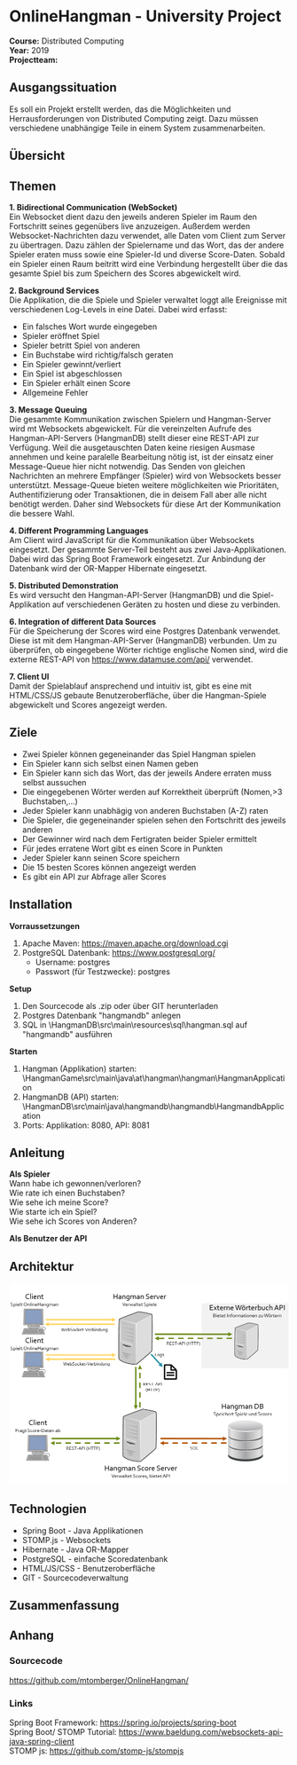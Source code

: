 # OnlineHangman - University Project
__Course:__ Distributed Computing  
__Year:__ 2019  
__Projectteam:__  

## Ausgangssituation
Es soll ein Projekt erstellt werden, das die Möglichkeiten und Herrausforderungen von Distributed Computing zeigt.
Dazu müssen verschiedene unabhängige Teile in einem System zusammenarbeiten. 
## Übersicht
## Themen

__1. Bidirectional Communication (WebSocket)__   
Ein Websocket dient dazu den jeweils anderen Spieler im Raum den Fortschritt seines gegenübers live anzuzeigen. Außerdem werden Websocket-Nachrichten dazu verwendet, alle Daten vom Client zum Server zu übertragen. Dazu zählen der Spielername und das Wort, das der andere Spieler eraten muss sowie eine Spieler-Id und diverse Score-Daten. Sobald ein Spieler einen Raum beitritt wird eine Verbindung hergestellt über die das gesamte Spiel bis zum Speichern des Scores abgewickelt wird.   

__2. Background Services__  
Die Applikation, die die Spiele und Spieler verwaltet loggt alle Ereignisse mit verschiedenen Log-Levels in eine Datei. Dabei wird erfasst:
  * Ein falsches Wort wurde eingegeben
  * Spieler eröffnet Spiel
  * Spieler betritt Spiel von anderen
  * Ein Buchstabe wird richtig/falsch geraten
  * Ein Spieler gewinnt/verliert
  * Ein Spiel ist abgeschlossen
  * Ein Spieler erhält einen Score
  * Allgemeine Fehler  
  
__3. Message Queuing__   
Die gesammte Kommunikation zwischen Spielern und Hangman-Server wird mt Websockets abgewickelt.
Für die vereinzelten Aufrufe des Hangman-API-Servers (HangmanDB) stellt dieser eine REST-API zur Verfügung. 
Weil die ausgetauschten Daten keine riesigen Ausmase annehmen und keine paralelle Bearbeitung nötig ist, ist der einsatz einer Message-Queue hier nicht notwendig. Das Senden von gleichen Nachrichten an mehrere Empfänger (Spieler) wird von Websockets besser unterstützt. 
Message-Queue bieten weitere möglichkeiten wie Prioritäten, Authentifizierung oder Transaktionen, die in deisem Fall aber alle nicht benötigt werden. Daher sind Websockets für diese Art der Kommunikation die bessere Wahl.

__4. Different Programming Languages__   
Am Client wird JavaScript für die Kommunikation über Websockets eingesetzt. Der gesammte Server-Teil besteht aus zwei Java-Applikationen. Dabei wird das Spring Boot Framework eingesetzt. Zur Anbindung der Datenbank wird der OR-Mapper Hibernate eingesetzt.  

__5. Distributed Demonstration__  
Es wird versucht den Hangman-API-Server (HangmanDB) und die Spiel-Applikation auf verschiedenen Geräten zu hosten und diese zu verbinden.  

__6. Integration of different Data Sources__   
Für die Speicherung der Scores wird eine Postgres Datenbank verwendet. Diese ist mit dem Hangman-API-Server (HangmanDB) verbunden.
Um zu überprüfen, ob eingegebene Wörter richtige englische Nomen sind, wird die externe REST-API von https://www.datamuse.com/api/ verwendet.  

__7. Client UI__   
Damit der Spielablauf ansprechend und intuitiv ist, gibt es eine mit HTML/CSS/JS gebaute Benutzeroberfläche, über die Hangman-Spiele abgewickelt und Scores angezeigt werden. 

## Ziele
* Zwei Spieler können gegeneinander das Spiel Hangman spielen
* Ein Spieler kann sich selbst einen Namen geben
* Ein Spieler kann sich das Wort, das der jeweils Andere erraten muss selbst aussuchen
* Die eingegebenen Wörter werden auf Korrektheit überprüft (Nomen,>3 Buchstaben,...)
* Jeder Spieler kann unabhägig von anderen Buchstaben (A-Z) raten
* Die Spieler, die gegeneinander spielen sehen den Fortschritt des jeweils anderen
* Der Gewinner wird nach dem Fertigraten beider Spieler ermittelt
* Für jedes erratene Wort gibt es einen Score in Punkten
* Jeder Spieler kann seinen Score speichern
* Die 15 besten Scores können angezeigt werden
* Es gibt ein API zur Abfrage aller Scores
## Installation
__Vorraussetzungen__  
1. Apache Maven: https://maven.apache.org/download.cgi  
2. PostgreSQL Datenbank: https://www.postgresql.org/
    * Username: postgres
    * Passwort (für Testzwecke): postgres  
    
__Setup__  
1. Den Sourcecode als .zip oder über GIT herunterladen
2. Postgres Datenbank "hangmandb" anlegen
3. SQL in \HangmanDB\src\main\resources\sql\hangman.sql auf "hangmandb" ausführen  

__Starten__
1. Hangman (Applikation) starten: \HangmanGame\src\main\java\at\hangman\hangman\HangmanApplication
2. HangmanDB (API) starten: \HangmanDB\src\main\java\hangmandb\hangmandb\HangmandbApplication
3. Ports: Applikation: 8080, API: 8081  

## Anleitung
__Als Spieler__  
Wann habe ich gewonnen/verloren?  
Wie rate ich einen Buchstaben?  
Wie sehe ich meine Score?  
Wie starte ich ein Spiel?  
Wie sehe ich Scores von Anderen?  

__Als Benutzer der API__  

## Architektur
![Architektur-Bild][architecture]
## Technologien
* Spring Boot - Java Applikationen
* STOMP.js - Websockets
* Hibernate - Java OR-Mapper
* PostgreSQL - einfache Scoredatenbank
* HTML/JS/CSS - Benutzeroberfläche
* GIT - Sourcecodeverwaltung
## Zusammenfassung
## Anhang
### Sourcecode
https://github.com/mtomberger/OnlineHangman/
### Links
Spring Boot Framework: https://spring.io/projects/spring-boot  
Spring Boot/ STOMP Tutorial: https://www.baeldung.com/websockets-api-java-spring-client  
STOMP js: https://github.com/stomp-js/stompjs  


[architecture]: https://github.com/mtomberger/OnlineHangman/blob/master/architecture.png "Architektur"




